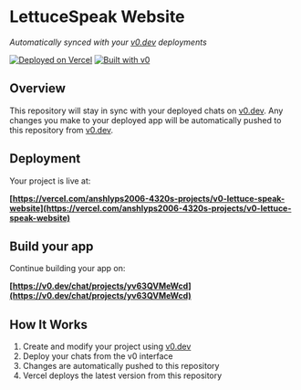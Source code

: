 # LettuceSpeak Website

*Automatically synced with your [v0.dev](https://v0.dev) deployments*

[![Deployed on Vercel](https://img.shields.io/badge/Deployed%20on-Vercel-black?style=for-the-badge&logo=vercel)](https://vercel.com/anshlyps2006-4320s-projects/v0-lettuce-speak-website)
[![Built with v0](https://img.shields.io/badge/Built%20with-v0.dev-black?style=for-the-badge)](https://v0.dev/chat/projects/yv63QVMeWcd)

## Overview

This repository will stay in sync with your deployed chats on [v0.dev](https://v0.dev).
Any changes you make to your deployed app will be automatically pushed to this repository from [v0.dev](https://v0.dev).

## Deployment

Your project is live at:

**[https://vercel.com/anshlyps2006-4320s-projects/v0-lettuce-speak-website](https://vercel.com/anshlyps2006-4320s-projects/v0-lettuce-speak-website)**

## Build your app

Continue building your app on:

**[https://v0.dev/chat/projects/yv63QVMeWcd](https://v0.dev/chat/projects/yv63QVMeWcd)**

## How It Works

1. Create and modify your project using [v0.dev](https://v0.dev)
2. Deploy your chats from the v0 interface
3. Changes are automatically pushed to this repository
4. Vercel deploys the latest version from this repository
